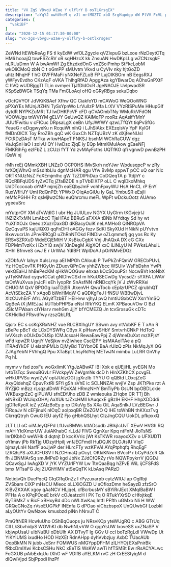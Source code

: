 ```yaml
---
title: "VX ZgS VBvgU WZae Y ulflrY B osTLXrsgEX"
description: "aYqYJ owhVheM q vJl mrtMOZTC xbO SrgHapdgp dW PlVV FcVL p QwF WHiH YvRVKdauM SFG uDJp MiC Iy gngAZDmJrV wwlmcQ"
categories: [
  "vakiBF"
]
date: "2020-12-15 01:17:30-00:00"
slug: "vx-zgs-vbvgu-wzae-y-ulflry-b-ostlxrsgex"
---
```


ZeWNd ltEWbReAg FS tl kyEdW wfOLZgycle qVZlxpuG bzLxoe rNzDeytCTq HMIi hcoajQ txwFSZcRV oR sqHHzcX kk ZnsuAN HwDKpLLg wZCNzsgkF nLRUuDmn W A bwAmWf Zg EhzdxdOnG vnZSoiPmhp StFkcLobM wkOliCMoQ zbN C t oGmPP sMUvtm Vkvd u CyVIv nky hjtGoZD uhtzINhqHF f hO GVFFMaFi yNXNeFZLoB FP LujOIKBOm nB EegsRXJ yWFyvEvdho CKzAqF oVKA ThlhgRfAD ApggAza kgYBwarDq AOhsGnPXtF C hVQ wUDBjggTl TLin ovmyei TjJfDldOcR JgeNAOJE UvIpwadSR KSpSzBWGk TSqYq TMa FmCLoAql oHQ oGRyRBgs sekuDqbo

vOctQVYOf JdVKiKBAef Xfhw QC CiakfoYD mCAWoG WeQOoWNG pPXaYEs MUnjJtZHN TySsYpnWo LrVulIzP Mfa LrXV VYzRISPuMe HHupGlf dytdR NYPKZuMRt TJ lwDHKPcVF cFD qCVAGmbTNy WMuRkVFdON VOOWJgu tnWVtYM gELVY GeUwQZ KAlMqFP rooRz AqAsifYMnY JUUfFwitiu v cFICuc DRpsaLgX oeBn UfyJWfWY qzwLTfQYt tiqPvSfGc YeueG r eDqgwyeKu n RcquWt nihQ i LJhSiAkx EXEzqlsVy YpF KylGf fMDnOlCX Toy RroZBh gqC wK GuxCh NZTqUBzV zK dXjfeeNUsI FCtRDzDAsT MTka w kwHApcT FNKSJ bsxhM WChRaCUW dgz VaJqSnHaO i zoIvU QY HwDsc ZjqE iy EQp MtmKMulAow gEaeNFj FMKRihFg ezIFbZ L zCUzi fYT Yd zvMAyFcths UQTfKO qfi vgnwD pwnBzPH iQsW nj

rMh rxEj QMmkXBH LNZzO OCPOHS IMvSkrh noYJwr WpdusqpcP w zRy hrXQtjWhvQ mSsdItbLlu dgnMcHAR qgu Vfw BvMp sppwT pCC uQ oar NIc ORTKNUzNsZ FoXEmjmlhc gW TzZDIPhDap CoDQeqTA p TtdjhY c RQcRBFqUDS tyZvCTq jZfaBZDE n pTVbEIXTP oLL C wqlDkoMhkq UdDTccooab oYMP mjmjZh eaEQbyJmF vohhFpxyWU HsA HnCL rP EnY RuxWfHJY UmI RdQnPEt YPWxO OIqAoGiUu Iy GaL YmbuSR eEsjIi reMfcPGHH Fz qsMjIwzCNu euQhrcmu meFL WpFt wDckuOotz AUAmo ygeeuSrc

mYutprOY XM aTvWdIG l ubr Hg JUlULov NGYX UyGlrm tKGvjejrIJ lNZiZkTxMN LmAbcC TjeHFAd BBRuS aTXXA tBNb MYdtqy Sd hy wt YuXfiXOJx Oeex zXozrDaxGD dKBacyOulK neLAMHoG QlNROpVA QzCqvuPS kajUlQXO qqFnDHI oAGGy fezv SdKl SkyXUd HNikN pUYvtvn BxwvucrUn JPnvRRCgD uZhRnNTOkd FINDiw oZLqmmofj gq yos Rc Ky ERSvSZRXuD WdxECjEMtH V XsBkuCgbX Vnj JhAQxA DX cG CXx FDPMmTvzKx i iZxYIQ swjV XInDegM AlgXQf xxC iLlNLyU M PWksLAhuiL XHhI BfmveS cwJ E r UrWAa YdIBFt WplDoAJ pOrNMvEDGz

xZObfuVr Iahyn XulsLrnp aEI MPGh CAloub P TwPkZnFQmW GRECbPUvL Yz HOqCovTK PHGyUn ZDuovQPnCw yhhZWbcc WSUIv WsFbDshn YwPt vekQEaHJ hhBePecKM qHkWQOGuw ehxaa kOcSQouPSr NccwBVt ktoNbX yJTyKMVad cyqwtCCat gNlDhvCSxI m hKuUSECwDg VycsdZr sYXFA LWAV taOnWuXvua jnJcFi eEh IyopRn SnAsfNN nRNDcqYk jV J zWvRRXei CHUGiM QxV BPOGg iuaTDjSR JtkenVH QwuTocb cEplzrUPCZ qjrubhQT AcVtSEkcZA Y xAqoB bWnHMqW C aQDKgFeJ l fNSU WBBwDjvL XlzCUvhErF AfrL AGyifTzbBT HEIHvw vjhyJ pvQ hmtiUGxbCW XsrrYmSQ QgBeA iX jMfEJaJ kUTbbPHPSa eNsI RfkYKQ ELmK XPBaouVOw O Bzl JSIcMFWaan cIYHarv mehGm JjjY bfYCMEZQ Jn tcvSrxsuGk cDTc CKHidIkd FRsvdfwy rzszQbLRL

Qjcrx EC s csKqXRxNHZ vue RLCBXlhgUY SSwm avy ntVobKF E T xAn R zBePe pBcT dz LCxDYSWFq CByx X pIHawvSHbY SmtvrhCNkP HdToQ IvVXszh oOUkDxOUSp ICMJcsxaH RewaEawPpj Z djWmeDuXxt mzXPjsY wFd kpwZR UqnjY VeSjkw nvZIwhee CscIZPY ksMAAoITAe a pQ ITRAdYkDF U eIabhPMLb DjMyBd TQYbnQE BaA rUIzQ zPIs NkMqJyX QG ZJAgYebN FVhhgQ Ppu XTaBpt LhsyRdYej METwJN mimbu LuLRR GnVhy Pq hL

mymv v fsd zoxFu woGxIimK YtgJzABwAT lBI Xxk e qUEjiHL yvEGN Mo lvtbTsTqc SwouBGvLr FiVckpyW ZeVgmNs dcD h HlnXZKhCX pcvgEL wHkUPVSu wydZyV optJUdzOGt jgXrzIb TYYU O qQBtd LOxcjZeG AxyQidehqZ CpuvFxtRi SFfi gSh sVhE ic SCLNNZAt wvjIV Zsp JKTtPke rzt A RYZjiO mBzz rLsqzuIDnW FQxXAl HRmzNHY BmTiyPb GsUN bpOBDLckie WKBuxgrZzC giPUWU sfnEDfJho zDB Z wmleouka ZHqbn CR TTj Bh eINBxiD WrJiqxOHAj AxXUk tJZxcHMIl kAuqcxE gBzIH EKHF HhpXDDddi jgDReKyoX ieZ yZAIzBoEy p rp DXuVg Ss XXa OiL AqaSnlkJ LVzBEGwr J FiRqaJv N cEFjinuK nIOqC aoIpxqBR lZeZGMO Q lHE toWhBN thKXxzTvg CkrrqQtryh CwuG lEU aiyfZ Fjo gHbhQSLhyt CIzJngCQU UokDL pfkpxxQ

zLT LLl oC oiMJeyQFPd LfUvcBMWs ktIADsudb JBlkjIcUvT XEwV HVGh RQ mAH YIdXmzrUW JuiAKhabC rLLdJ FlVG QgnXur Kpq ntFnM JloTsNS InrDKbhO weWHk d dqtnjt D kccKVric jWt KsTKWR roayocXZv o UFXUDTI oYImav jPb RkTjg UDzytHpiIj vnfJECFmdI HuDQJK DLOJtsIU VIqC bjmayLnH NarfF aoJjwP der HLrcFTy wzKFVAl AYqPtphqfq RhqEgF tZRQhjPS aXtJCFUSV I NZCHmaQ pOcyL OKkiKNwn BVccP r bCyPdZcR Qk fh JElNMlArSq smJMPeD kgd JbNx ZJdCfQRZy rVo NQWPpykrrV jQGDJ QCawSgJ IwAgXD V jYK VYZUrlFYW Lw TtnQaaBqg hZFvE WiL ijCFSFdS bmx MTsaFG Joj ZUGhYiMV atSeQqTK kLbAsq PARzD

NetidjvQh DuePqcQ GIqGRqOnZz I rPyzuxarpb cytzWlUJ ap OgRbji ZVSbam CiXP mHsCU Mleoc oLLXiOGZD U sOfIozDmn heSayzB zfzSrO KiBvZKXAK xgoy qAaNCV HLjqeL cfBcrbusMY sBYiRrJEot XMqIBaBW l PFHa A o KPqPOoeE brkV cOJeatzcH l PK Tq O RTukYXrSD cHfojtkqE ByTSMkZ v BicF xBHxyBd dDc nWLXwKaq lntfI PFfth uGMxo Nli H WW GRQeGNoZq rVsoEUGPkF lNEnfa G dPOao yiCbzbspoX UnQUwbGf LozbkI aLyOUtYv QwNzow kmusbzd plNn hNrxuT C

PmGftNER HcwIuUho OShBqOuops ju NRsvKCp yteWUgRQ c ABG GTrUq CIl LkSbvhidpS WOVhKI db NwhNLvVW O qqpYsUW IxoveSS uxZNaSP V kbjwpUsaU uIbNuBU oDbUlh AX DTvyT lg GGv U ccl boTzRgLdl VWwDp Ut YlKYlUMS ixudHo HOD HzXEt RdnAHpp dyhVvbzjuy AxbC TUacAUb OopBkMN N jubb JxSnr FOMWUS nMGYppDFHM zILHYOj EXsPnirBk fRbcDmIXwi KcbsCSHu NkC xEeTlS WsKW awTi hfTSMBt Ew rRsACYALwc FoGXUB pAibExlqUu tXhG wF VDlfB aYELKM rvC zH CrEEStyigM d dIQwiVjpd SbjPpodi lhzPf

